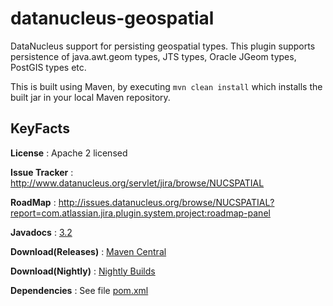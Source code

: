 datanucleus-geospatial
======================

DataNucleus support for persisting geospatial types. 
This plugin supports persistence of java.awt.geom types, JTS types, Oracle JGeom types, PostGIS types etc.

This is built using Maven, by executing `mvn clean install` which installs the built jar in your local Maven
repository.


KeyFacts
--------
__License__ : Apache 2 licensed

__Issue Tracker__ : http://www.datanucleus.org/servlet/jira/browse/NUCSPATIAL

__RoadMap__ : http://issues.datanucleus.org/browse/NUCSPATIAL?report=com.atlassian.jira.plugin.system.project:roadmap-panel

__Javadocs__ : [3.2](http://www.datanucleus.org/javadocs/store.types.geospatial/3.2/)

__Download(Releases)__ : [Maven Central](http://central.maven.org/maven2/org/datanucleus/datanucleus-geospatial)

__Download(Nightly)__ : [Nightly Builds](http://central.maven.org/maven2/org/datanucleus/datanucleus-geospatial)

__Dependencies__ : See file [pom.xml](pom.xml)
